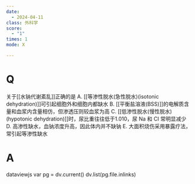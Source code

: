 ```yaml
---
date:
  - 2024-04-11
class: 外科学
score:
  - "1"
times: 1
mode: X

---
```



# Q
关于[[水钠代谢紊乱]]正确的是
A. [[等渗性脱水(急性脱水)(isotonic dehydration)]]可引起细胞外和细胞内都缺水
B. [[平衡盐溶液(BSS)]]的电解质含量和血浆内含量相仿，但渗透压则较血浆为高
C. [[低渗性脱水(慢性脱水)(hypotonic dehydration)]]时，尿比重往往低于1.010，尿 Na 和 CI 常明显减少
D. 高渗性缺水，血钠浓度升高，因此体内并不缺钠
E. 大面积烧伤采用暴露疗法，常引起等渗性缺水

# A


dataviewjs
var pg = dv.current()
dv.list(pg.file.inlinks)

